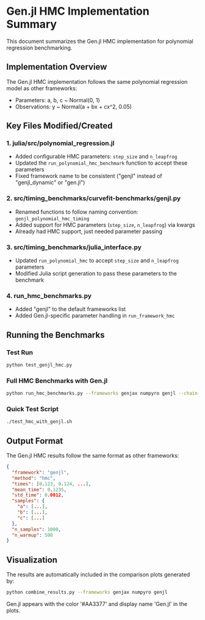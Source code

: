 # Gen.jl HMC Implementation Summary

This document summarizes the Gen.jl HMC implementation for polynomial regression benchmarking.

## Implementation Overview

The Gen.jl HMC implementation follows the same polynomial regression model as other frameworks:
- Parameters: a, b, c ~ Normal(0, 1)
- Observations: y ~ Normal(a + bx + cx^2, 0.05)

## Key Files Modified/Created

### 1. **julia/src/polynomial_regression.jl**
- Added configurable HMC parameters: `step_size` and `n_leapfrog`
- Updated the `run_polynomial_hmc_benchmark` function to accept these parameters
- Fixed framework name to be consistent ("genjl" instead of "genjl_dynamic" or "gen.jl")

### 2. **src/timing_benchmarks/curvefit-benchmarks/genjl.py**
- Renamed functions to follow naming convention: `genjl_polynomial_hmc_timing`
- Added support for HMC parameters (`step_size`, `n_leapfrog`) via kwargs
- Already had HMC support, just needed parameter passing

### 3. **src/timing_benchmarks/julia_interface.py**
- Updated `run_polynomial_hmc` to accept `step_size` and `n_leapfrog` parameters
- Modified Julia script generation to pass these parameters to the benchmark

### 4. **run_hmc_benchmarks.py**
- Added "genjl" to the default frameworks list
- Added Gen.jl-specific parameter handling in `run_framework_hmc`

## Running the Benchmarks

### Test Run
```bash
python test_genjl_hmc.py
```

### Full HMC Benchmarks with Gen.jl
```bash
python run_hmc_benchmarks.py --frameworks genjax numpyro genjl --chain-lengths 100 500 1000 5000
```

### Quick Test Script
```bash
./test_hmc_with_genjl.sh
```

## Output Format

The Gen.jl HMC results follow the same format as other frameworks:
```json
{
  "framework": "genjl",
  "method": "hmc",
  "times": [0.123, 0.124, ...],
  "mean_time": 0.1235,
  "std_time": 0.0012,
  "samples": {
    "a": [...],
    "b": [...],
    "c": [...]
  },
  "n_samples": 1000,
  "n_warmup": 500
}
```

## Visualization

The results are automatically included in the comparison plots generated by:
```bash
python combine_results.py --frameworks genjax numpyro genjl
```

Gen.jl appears with the color '#AA3377' and display name 'Gen.jl' in the plots.